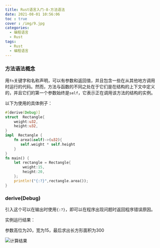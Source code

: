 ```yaml
---
title: Rust语言入门-8-方法语法
date: 2021-08-01 10:56:06
toc : true
cover : /img/9.jpg
categories: 
  - 编程语言
  - Rust
tags: 
  - Rust
  - 编程语言
---
```

### **方法语法概念**

用`fn`关键字和名称声明，可以有参数和返回值，并且包含一些在从其他地方调用时运行的代码。然而，方法与函数的不同之处在于它们是在结构的上下文中定义的，并且它们的第一个参数始终是`self`，它表示正在调用该方法的结构的实例。<!-- more -->

以下为使用的具体例子：

```rust
#[derive(Debug)]
struct  Rectangle{
    weight:u32,
    height:u32,
}
impl  Rectangle {
    fn area(&self)->(u32){
       self.weight * self.height
    }
}
fn main() {
    let rectangle = Rectangle{
        weight:15,
        height:20,
    };
    println!("{:?}",rectangle.area());
}

```

### **derive(Debug)**

引入这个可以在输出时使用`{:?}`，即可以在程序出现问题时返回程序错误原因。

实例运行结果：

参数高位为20，宽为15，最后求出长方形面积为300

![计算结果](/img/cargo2.jpg)
